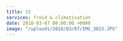 ```yaml
---
title: 15
services: froid & climatisation
date: 2018-03-07 00:00:00 +0000
image: "/uploads/2018/03/07/IMG_3023.JPG"
---
```

